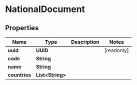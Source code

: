 

# NationalDocument


## Properties

Name | Type | Description | Notes
------------ | ------------- | ------------- | -------------
**uuid** | **UUID** |  |  [readonly]
**code** | **String** |  | 
**name** | **String** |  | 
**countries** | **List&lt;String&gt;** |  | 



